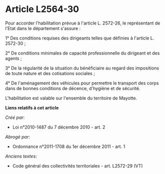 # Article L2564-30

Pour accorder l'habilitation prévue à l'article L. 2572-26, le représentant de l'Etat dans le département s'assure : 

1° Des conditions requises des dirigeants telles que définies à l'article L. 2572-30 ; 

2° De conditions minimales de capacité professionnelle du dirigeant et des agents ; 

3° De la régularité de la situation du bénéficiaire au regard des impositions de toute nature et des cotisations sociales ; 

4° De l'aménagement des véhicules pour permettre le transport des corps dans de bonnes conditions de décence, d'hygiène et de
sécurité.

L'habilitation est valable sur l'ensemble du territoire de Mayotte.

**Liens relatifs à cet article**

_Créé par_:

  - Loi n°2010-1487 du 7 décembre 2010 - art. 2

_Abrogé par_:

  - Ordonnance n°2011-1708 du 1er décembre 2011 - art. 1

_Anciens textes_:

  - Code général des collectivités territoriales - art. L2572-29 (VT)
